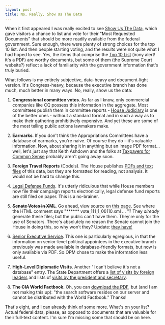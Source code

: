 ```yaml
---
layout: post
title: No, Really, Show Us The Data
---
```


When it first appeared I was really excited to see [Show Us The Data](http://www.showusthedata.org/), which gave visitors a chance to list and vote for their "Most Requested Documents" that should be more readily available from the federal government. Sure enough, there were plenty of strong choices for the top 10 list. And then people starting voting, and the results were not quite what I had hoped to see. Yes, the items that comprise the [Top 10 List](http://www.openthegovernment.org/otg/TopTenReport.pdf) (irony alert! it's a PDF) are worthy documents, but some of them (the Supreme Court website?) reflect a lack of familiarity with the government information that's truly buried.

What follows is my entirely subjective, data-heavy and document-light version. It's Congress-heavy, because the executive branch has done much, much better in many ways. No, really, show us the data:

  1. __Congressional committee votes__. As far as I know, only commercial companies like CQ possess this information in the aggregate. Most committees publish them in committee reports - [House Judiciary](http://judiciary.house.gov/hearings/transcripts11.html) is one of the better ones - without a standard format and in such a way as to make their gathering prohibitively expensive. And yet these are some of the most telling public actions lawmakers make.

  2. __Earmarks__. If you don't think the Appropriations Committees have a database of earmarks, you're naive. Of course they do – it's valuable information. Now, about sharing it in anything but an image PDF format… well, let's just say that Keith Ashdown and the folks at [Taxpayers for Common Sense](http://www.taxpayer.net/) probably aren't going away soon.

  3. __Foreign Travel Reports__ (Codels). The House publishes [PDFs and text files](http://clerk.house.gov/public_disc/foreign/index.html) of this data, but they are formatted for reading, not analysis. It would not be hard to change this.
  
  4. [Legal Defense Funds](http://clerk.house.gov/public_disc/legal.html). It's utterly ridiculous that while House members now file their campaign reports electronically, legal defense fund reports are still filed on paper. This is a no-brainer.

  5. ~~__Senate Votes in XML__~~. Go ahead, view source on [this page](http://senate.gov/legislative/LIS/roll_call_lists/roll_call_vote_cfm.cfm?congress=111&session=1&vote=00110). See where the HTML comment says "****** vote_111_1_00110.xml … "? They _already_ generate these files; but the public can't have them. They're only for the use of Senators. There's absolutely no reason the Senate cannot join the House in doing this, so why won't they? Update: [they have!](http://www.readwriteweb.com/archives/us_senate_votes_now_available_in_xml_-_bring_on_th.php)
  
  6. [Senior Executive Service](http://www.opm.gov/ses/facts_and_figures/index_data_trends.asp). This one is particularly egregious, in that the information on senior-level political appointees in the executive branch previously was made available in database-friendly formats, but now is only available via PDF. So OPM chose to make the information less useful.

  7. __High-Level Diplomatic Visits__. Another "I can't believe it's not a database" entry. The State Department offers a [list of visits by foreign leaders](http://www.state.gov/r/pa/ho/c1792.htm) and lists of [visits by the president and secretary](http://www.state.gov/r/pa/ho/trvl/index.htm).
  
  8. __The CIA World Factbook__. Oh, you can [download the PDF](https://www.cia.gov/library/publications/download/), but (and I am not making this up): "the search software resides on our server and cannot be distributed with the World Factbook." Thanks!

That's eight, and I can already think of some more. What's on your list? Actual federal data, please, as opposed to documents that are valuable for their full-text content. I'm sure I'm missing some that should be on here.